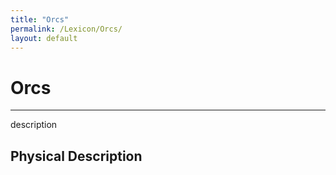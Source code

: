 ```yaml
---
title: "Orcs"
permalink: /Lexicon/Orcs/
layout: default
---
```

# Orcs
---
description

## Physical Description
